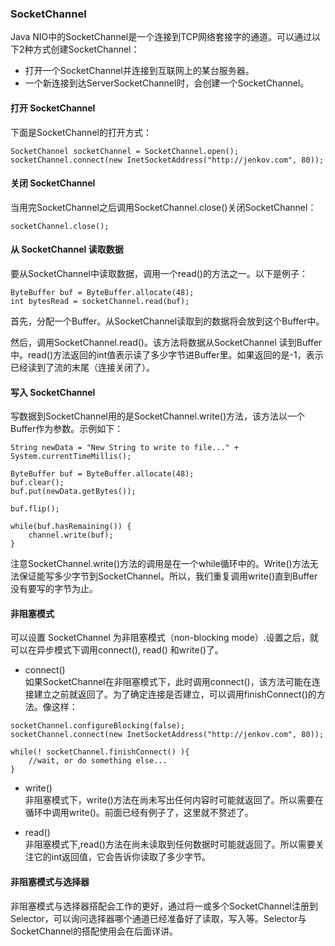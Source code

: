 ### SocketChannel  
Java NIO中的SocketChannel是一个连接到TCP网络套接字的通道。可以通过以下2种方式创建SocketChannel：  

- 打开一个SocketChannel并连接到互联网上的某台服务器。  
- 一个新连接到达ServerSocketChannel时，会创建一个SocketChannel。  

#### 打开 SocketChannel  
下面是SocketChannel的打开方式：  
```
SocketChannel socketChannel = SocketChannel.open();
socketChannel.connect(new InetSocketAddress("http://jenkov.com", 80));
```  

#### 关闭 SocketChannel  
当用完SocketChannel之后调用SocketChannel.close()关闭SocketChannel：  
```
socketChannel.close();

```  

#### 从 SocketChannel 读取数据  

要从SocketChannel中读取数据，调用一个read()的方法之一。以下是例子：  
```
ByteBuffer buf = ByteBuffer.allocate(48);
int bytesRead = socketChannel.read(buf);
```  
首先，分配一个Buffer。从SocketChannel读取到的数据将会放到这个Buffer中。  

然后，调用SocketChannel.read()。该方法将数据从SocketChannel 读到Buffer中。read()方法返回的int值表示读了多少字节进Buffer里。如果返回的是-1，表示已经读到了流的末尾（连接关闭了）。  

#### 写入 SocketChannel  
写数据到SocketChannel用的是SocketChannel.write()方法，该方法以一个Buffer作为参数。示例如下：  
```
String newData = "New String to write to file..." + System.currentTimeMillis();

ByteBuffer buf = ByteBuffer.allocate(48);
buf.clear();
buf.put(newData.getBytes());

buf.flip();

while(buf.hasRemaining()) {
    channel.write(buf);
}
```  
注意SocketChannel.write()方法的调用是在一个while循环中的。Write()方法无法保证能写多少字节到SocketChannel。所以，我们重复调用write()直到Buffer没有要写的字节为止。  

#### 非阻塞模式  
可以设置 SocketChannel 为非阻塞模式（non-blocking mode）.设置之后，就可以在异步模式下调用connect(), read() 和write()了。  

- connect()  
如果SocketChannel在非阻塞模式下，此时调用connect()，该方法可能在连接建立之前就返回了。为了确定连接是否建立，可以调用finishConnect()的方法。像这样：   
```
socketChannel.configureBlocking(false);
socketChannel.connect(new InetSocketAddress("http://jenkov.com", 80));

while(! socketChannel.finishConnect() ){
    //wait, or do something else...
}
```
- write()  
非阻塞模式下，write()方法在尚未写出任何内容时可能就返回了。所以需要在循环中调用write()。前面已经有例子了，这里就不赘述了。  

- read()  
非阻塞模式下,read()方法在尚未读取到任何数据时可能就返回了。所以需要关注它的int返回值，它会告诉你读取了多少字节。  

#### 非阻塞模式与选择器  
非阻塞模式与选择器搭配会工作的更好，通过将一或多个SocketChannel注册到Selector，可以询问选择器哪个通道已经准备好了读取，写入等。Selector与SocketChannel的搭配使用会在后面详讲。